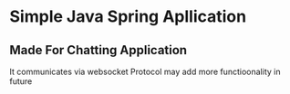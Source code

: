 # Simple Java Spring Apllication 

## Made For Chatting Application

It communicates via websocket Protocol may add more functioonality in future
